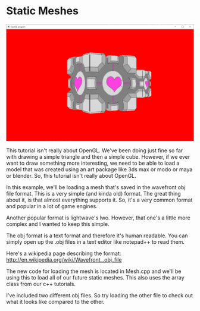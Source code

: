 # Static Meshes

![Static Meshes Screenshot](screenshot.jpg)

This tutorial isn't really about OpenGL.  We've been doing just fine so far with drawing a simple triangle and then a simple cube.  However, if we ever want to draw something more interesting, we need to be able to load a model that was created using an art package like 3ds max or modo or maya or blender.  So, this tutorial isn't really about OpenGL.

In this example, we'll be loading a mesh that's saved in the wavefront obj file format.  This is a very simple (and kinda old) format.  The great thing about it, is that almost everything supports it.  So, it's a very common format and popular in a lot of game engines.

Another popular format is lightwave's lwo.  However, that one's a little more complex and I wanted to keep this simple.

The obj format is a text format and therefore it's human readable.  You can simply open up the .obj files in a text editor like notepad++ to read them.

Here's a wikipedia page describing the format:
http://en.wikipedia.org/wiki/Wavefront_.obj_file

The new code for loading the mesh is located in Mesh.cpp and we'll be using this to load all of our future static meshes.  This also uses the array class from our c++ tutorials.

I've included two different obj files.  So try loading the other file to check out what it looks like compared to the other.